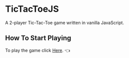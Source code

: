 # TicTacToeJS
A 2-player Tic-Tac-Toe game written in vanilla JavaScript.
## How To Start Playing
To play the game click [Here](https://nitzanpap.github.io/TicTacToeJS/). :point_left:
